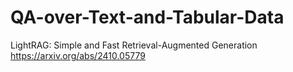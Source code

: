 # QA-over-Text-and-Tabular-Data

LightRAG: Simple and Fast Retrieval-Augmented Generation
https://arxiv.org/abs/2410.05779